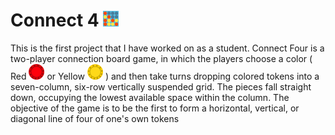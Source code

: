 # Connect 4 ![alte text](https://github.com/Thanasis-Traitsis/Connect_4/blob/main/img/icon2.png)
This is the first project that I have worked on as a student. Connect Four is a two-player connection board game, in which the players choose a color ( Red ![alte text](https://github.com/Thanasis-Traitsis/Connect_4/blob/main/img/RP2.png) or Yellow ![alte text](https://github.com/Thanasis-Traitsis/Connect_4/blob/main/img/YP2.png) ) and then take turns dropping colored tokens into a seven-column, six-row vertically suspended grid. The pieces fall straight down, occupying the lowest available space within the column. The objective of the game is to be the first to form a horizontal, vertical, or diagonal line of four of one's own tokens

